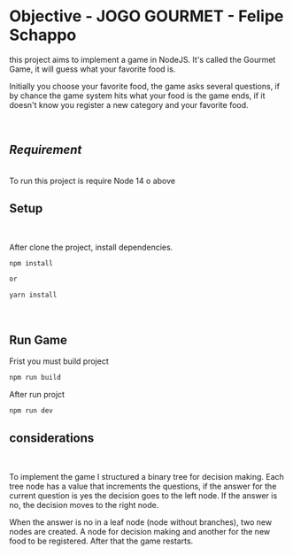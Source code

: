 # Objective - JOGO GOURMET - Felipe Schappo

<p>this project aims to implement a game in NodeJS. It's called the Gourmet Game, it will guess what your favorite food is.</p>
<p>Initially you choose your favorite food, the game asks several questions, if by chance the game system hits what your food is the game ends, if it doesn't know you register a new category and your favorite food.</p>

<br />

## ***Requirement***
<br />
To run this project is require Node 14 o above

<br />

## Setup
<br />

After clone the project, install dependencies.

```sh
npm install 

or

yarn install
```
<br />

## Run Game

Frist you must build project

```sh
npm run build
```
After run projct

```sh
npm run dev
```


## considerations
<br/>

To implement the game I structured a binary tree for decision making. Each tree node has a value that increments the questions, if the answer for the current question is yes the decision goes to the left node. If the answer is no, the decision moves to the right node.

When the answer is no in a leaf node (node without branches), two new nodes are created. A node for decision making and another for the new food to be registered. After that the game restarts.


